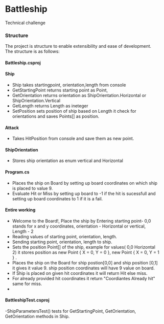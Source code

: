 # Battleship

 Technical challenge

### Structure

The project is structure to enable extensibility and ease of development. The structure is as follows:

#### Battleship.csproj

#### Ship
- Ship takes startingpoint, orientation,length from console 
- GetStartingPoint returns starting point as Point, 
- GetOrientation returns orientation as ShipOrientation.Horizontal or ShipOrientation.Vertical
- GetLength returns Length as ineteger
- SetPosition sets position of ship based on Length it check for orientations and saves Points[] as position.

#### Attack
- Takes HitPosition from console and save them as new point.

#### ShipOrientation
- Stores ship orientation as enum vertical and Horizontal 


#### Program.cs 

- Places the ship on Board by setting up board coordinates on which ship is placed to value 9.
- Evaluate Hit or Miss by setting up board to -1 if the hit is sucessfull and setting up board coordinates to 1 if it is a fail.

#### Entire working 

- Welcome to the Board!, Place the ship by  Entering starting point-  0,0 stands for x and y coordinates, orientation - Horizontal or vertical, Length - 2
- Reading values of starting point, orientation, length.
- Sending starting point, orientation, length to ship.
- Sets the position Point[] of the ship, example for values( 0,0 Horizontal 2) it stores position as new Point { X = 0, Y = 0 }, new Point { X = 0, Y = 1 } .
- Places the ship on the Board for ship postion[0,0] and ship position [0,1] it gives it value 9. ship position coordinates will have 9 value on board.
- If Ship is placed on given hit coordinates it will return Hit else miss.
- For already provided hit coordinates it return "Coordiantes Already hit" same for miss.
- 
#### BattleshipTest.csproj
-ShipParametersTest() tests for GetStartingPoint, GetOrientation, GetOrientation methods in Ship.
